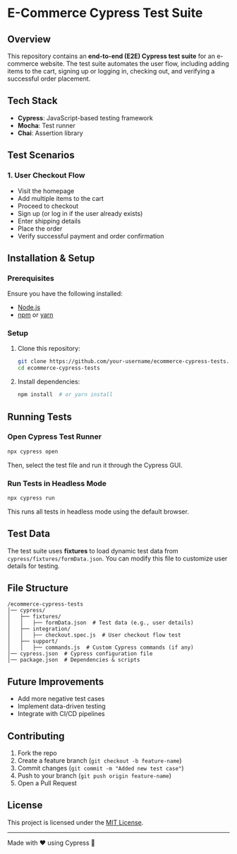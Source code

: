 # E-Commerce Cypress Test Suite

## Overview
This repository contains an **end-to-end (E2E) Cypress test suite** for an e-commerce website. The test suite automates the user flow, including adding items to the cart, signing up or logging in, checking out, and verifying a successful order placement.

## Tech Stack
- **Cypress**: JavaScript-based testing framework
- **Mocha**: Test runner
- **Chai**: Assertion library

## Test Scenarios
### **1. User Checkout Flow**
- Visit the homepage
- Add multiple items to the cart
- Proceed to checkout
- Sign up (or log in if the user already exists)
- Enter shipping details
- Place the order
- Verify successful payment and order confirmation

## Installation & Setup
### **Prerequisites**
Ensure you have the following installed:
- [Node.js](https://nodejs.org/)
- [npm](https://www.npmjs.com/) or [yarn](https://yarnpkg.com/)

### **Setup**
1. Clone this repository:
   ```sh
   git clone https://github.com/your-username/ecommerce-cypress-tests.git
   cd ecommerce-cypress-tests
   ```
2. Install dependencies:
   ```sh
   npm install  # or yarn install
   ```

## Running Tests
### **Open Cypress Test Runner**
```sh
npx cypress open
```
Then, select the test file and run it through the Cypress GUI.

### **Run Tests in Headless Mode**
```sh
npx cypress run
```
This runs all tests in headless mode using the default browser.

## Test Data
The test suite uses **fixtures** to load dynamic test data from `cypress/fixtures/formData.json`. You can modify this file to customize user details for testing.

## File Structure
```
/ecommerce-cypress-tests
│── cypress/
│   ├── fixtures/
│   │   ├── formData.json  # Test data (e.g., user details)
│   ├── integration/
│   │   ├── checkout.spec.js  # User checkout flow test
│   ├── support/
│   │   ├── commands.js  # Custom Cypress commands (if any)
│── cypress.json  # Cypress configuration file
│── package.json  # Dependencies & scripts
```

## Future Improvements
- Add more negative test cases
- Implement data-driven testing
- Integrate with CI/CD pipelines

## Contributing
1. Fork the repo
2. Create a feature branch (`git checkout -b feature-name`)
3. Commit changes (`git commit -m "Added new test case"`)
4. Push to your branch (`git push origin feature-name`)
5. Open a Pull Request

## License
This project is licensed under the [MIT License](LICENSE).

---
Made with ❤️ using Cypress 🚀

